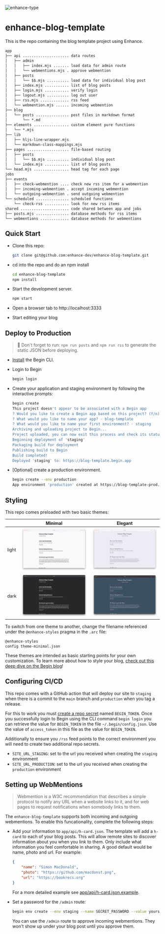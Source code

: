 ![enhance-type](https://user-images.githubusercontent.com/76308/223593101-1f65f07f-49c4-4a13-9203-4ab4ff72f097.svg)

# enhance-blog-template

This is the repo containing the blog template project using Enhance.

```
app
├── api ..................... data routes
│   ├── admin
│   │   ├── index.mjs ....... load data for admin route
│   │   └── webmentions.mjs . approve webmention
│   ├── posts
│   │   └── $$.mjs .......... load data for individual blog post
│   ├── index.mjs ........... list of blog posts
│   ├── login.mjs ........... verify login
│   ├── logout.mjs .......... log out user
│   ├── rss.mjs ............. rss feed
│   └── webmention.mjs ...... incoming webmention
├── blog
│   └── posts ............... post files in markdown format
│       └── *.md
├── elements ................ custom element pure functions
│   └── *.mjs
├── lib
│   ├── hljs-line-wrapper.mjs
│   └── markdown-class-mappings.mjs
├── pages ................... file-based routing
│   ├── posts
│   │   └── $$.mjs .......... individual blog post
│   └── index.mjs ........... list of blog posts
└── head.mjs ................ head tag for each page
jobs
├── events
│   ├── check-webmention .... check new rss item for a webmention
│   ├── incoming-webmention . accept incoming webmention
│   └── outgoing-webmention . send outgoing webmention
└── scheduled ............... scheduled functions
    └── check-rss ........... look for new rss items
shared ...................... code shared between app and jobs
├── posts.mjs ............... database methods for rss items
└── webmentions ............. database methods for webmentions
```

## Quick Start

- Clone this repo:

  ```bash
  git clone git@github.com:enhance-dev/enhance-blog-template.git
  ```

- cd into the repo and do an npm install

    ```bash
    cd enhance-blog-template
    npm install
    ```
- Start the development server.

    ```bash
    npm start
    ```
 - Open a browser tab to http://localhost:3333
 - Start editing your blog

 ## Deploy to Production

> 🚨 Don't forget to run: `npm run posts` and `npm run rss` to generate the static JSON before deploying.

- [Install](https://begin.com/docs/getting-started/installing-the-begin-cli) the Begin CLI.
- Login to Begin

    ```bash
    begin login
    ```

- Create your application and staging environment by following the interactive prompts:

    ```bash
    begin create
    This project doesn't appear to be associated with a Begin app
    ? Would you like to create a Begin app based on this project? (Y/n) · true
    ? What would you like to name your app? · blog-template
    ? What would you like to name your first environment? · staging
    Archiving and uploading project to Begin...
    Project uploaded, you can now exit this process and check its status with: begin deploy --status
    Beginning deployment of 'staging'
    Packaging build for deployment
    Publishing build to Begin
    Build completed!
    Deployed 'staging' to: https://blog-template.begin.app
    ```
- [Optional] create a production environment.

    ```bash
    begin create --env production
    App environment 'production' created at https://blog-template-prod.begin.app
    ```

## Styling

This repo comes preloaded with two basic themes:

| | Minimal | Elegant |
| - | - | - |
| light | ![Minimal Light](public/images/theme-minimal-light.png) | ![Elegant Light](public/images/theme-elegant-light.png) |
| dark | ![Minimal Dark](public/images/theme-minimal-dark.png) | ![Elegant Dark](public/images/theme-elegant-dark.png) |

To switch from one theme to another, change the filename referenced under the `@enhance-styles` pragma in the `.arc` file:

```
@enhance-styles
config theme-minimal.json
```

These themes are intended as basic starting points for your own customization. To learn more about how to style your blog, [check out this deep dive on the Begin blog](https://begin.com/blog/posts/2023-04-06-customizing-the-enhance-blog-template)!

## Configuring CI/CD

This repo comes with a GitHub action that will deploy our site to `staging` when there is a commit to the `main` branch and `production` when you tag a release.

For this to work you must [create a repo secret](https://docs.github.com/en/actions/security-guides/encrypted-secrets#creating-encrypted-secrets-for-a-repository) named `BEGIN_TOKEN`. Once you successfully login to Begin using the CLI command `begin login` you can retrieve the value for `BEGIN_TOKEN` in the file `~/.begin/config.json`. Use the value of `access_token` in this file as the value for `BEGIN_TOKEN`.

Additionally to ensure you `/rss` feed points to the correct environment you will need to create two additional repo secrets.

- `SITE_URL_STAGING`: set to the url you received when creating the `staging` environment
- `SITE_URL_PRODUCTION`: set to  the url you received when creating the `production` environment

## Setting up WebMentions

> Webmention is a W3C recommendation that describes a simple protocol to notify any URL when a website links to it, and for web pages to request notifications when somebody links to them.

The `enhance-blog-template` supports both incoming and outgoing webmentions. To enable this funcationality, complete the following steps:

- Add your information to `app/api/h-card.json`. The template will add a `h-card` to each of your blog posts. This will allow remote sites to discover information about you when you link to them. Only include what information you feel comfortable in sharing. A good default would be name, photo and url. For example:

    ```json
    {
        "name": "Simon MacDonald",
        "photo": "https://github.com/macdonst.png",
        "url": "https://bookrecs.org"
    }
    ```

    For a more detailed example see [app/api/h-card.json.example](./app/api/h-card.json.example).

- Set a password for the `/admin` route:

    ```bash
    begin env create --env staging --name SECRET_PASSWORD --value yoursecretpassword
    ```

    You can use the `/admin` route to approve incoming webmentions. They won't show up under your blog post until you approve them.
